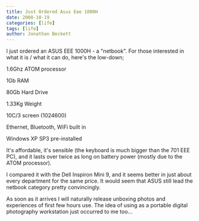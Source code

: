 ```yaml
---
title: Just Ordered Asus Eee 1000H
date: 2008-10-19
categories: [life]
tags: [life]
author: Jonathan Beckett
---
```


I just ordered an ASUS EEE 1000H - a "netbook". For those interested in what it is / what it can do, here's the low-down;

1.6Ghz ATOM processor

1Gb RAM

80Gb Hard Drive

1.33Kg Weight

10C/3 screen (1024600)

Ethernet, Bluetooth, WiFi built in

Windows XP SP3 pre-installed

It's affordable, it's sensible (the keyboard is much bigger than the 701 EEE PC), and it lasts over twice as long on battery power (mostly due to the ATOM processor).

I compared it with the Dell Inspiron Mini 9, and it seems better in just about every department for the same price. It would seem that ASUS still lead the netbook category pretty convincingly.

As soon as it arrives I will naturally release unboxing photos and experiences of first few hours use. The idea of using as a portable digital photography workstation just occurred to me too...